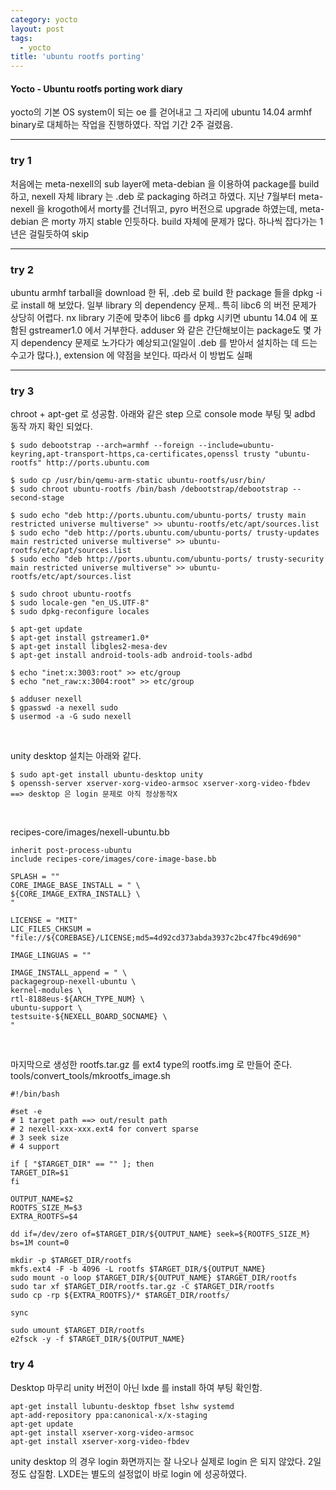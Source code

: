 ```yaml
---
category: yocto
layout: post
tags:
  - yocto
title: 'ubuntu rootfs porting'
---
```

#### Yocto - Ubuntu rootfs porting work diary

yocto의 기본 OS system이 되는 oe 를 걷어내고 그 자리에 ubuntu 14.04 armhf binary로 대체하는 작업을 진행하였다.
작업 기간 2주 걸렸음.

---

### try 1
처음에는 meta-nexell의 sub layer에 meta-debian 을 이용하여 package를 build 하고, nexell 자체 library 는 .deb 로 packaging 하려고 하였다. 
지난 7월부터 meta-nexell 을 krogoth에서 morty를 건너뛰고, pyro 버전으로 upgrade 하였는데, meta-debian 은 morty 까지 stable 인듯하다. build 자체에 문제가 많다.
하나씩 잡다가는 1년은 걸릴듯하여 skip 

---

### try 2

ubuntu armhf tarball을 download 한 뒤, .deb 로 build 한 package 들을 dpkg -i 로 install 해 보았다.
일부 library 의 dependency 문제.. 특히 libc6 의 버전 문제가 상당히 어렵다. nx library 기준에 맞추어 libc6 를 dpkg 시키면
ubuntu 14.04 에 포함된 gstreamer1.0 에서 거부한다. 
adduser 와 같은 간단해보이는 package도 몇 가지 dependency 문제로 노가다가 예상되고(일일이 .deb 를 받아서 설치하는 데 드는 수고가 많다.), extension 에 약점을 보인다.
따라서 이 방법도 실패

---

### try 3 
chroot + apt-get 로 성공함.
아래와 같은 step 으로 console mode 부팅 및 adbd 동작 까지 확인 되었다.

```
$ sudo debootstrap --arch=armhf --foreign --include=ubuntu-keyring,apt-transport-https,ca-certificates,openssl trusty "ubuntu-rootfs" http://ports.ubuntu.com

$ sudo cp /usr/bin/qemu-arm-static ubuntu-rootfs/usr/bin/
$ sudo chroot ubuntu-rootfs /bin/bash /debootstrap/debootstrap --second-stage

$ sudo echo "deb http://ports.ubuntu.com/ubuntu-ports/ trusty main restricted universe multiverse" >> ubuntu-rootfs/etc/apt/sources.list
$ sudo echo "deb http://ports.ubuntu.com/ubuntu-ports/ trusty-updates main restricted universe multiverse" >> ubuntu-rootfs/etc/apt/sources.list
$ sudo echo "deb http://ports.ubuntu.com/ubuntu-ports/ trusty-security main restricted universe multiverse" >> ubuntu-rootfs/etc/apt/sources.list

$ sudo chroot ubuntu-rootfs
$ sudo locale-gen "en_US.UTF-8"
$ sudo dpkg-reconfigure locales

$ apt-get update
$ apt-get install gstreamer1.0*
$ apt-get install libgles2-mesa-dev
$ apt-get install android-tools-adb android-tools-adbd

$ echo "inet:x:3003:root" >> etc/group
$ echo "net_raw:x:3004:root" >> etc/group
 
$ adduser nexell
$ gpasswd -a nexell sudo
$ usermod -a -G sudo nexell
```

<br>

unity desktop 설치는 아래와 같다.
```
$ sudo apt-get install ubuntu-desktop unity
$ openssh-server xserver-xorg-video-armsoc xserver-xorg-video-fbdev ==> desktop 은 login 문제로 아직 정상동작X
```

<br>

recipes-core/images/nexell-ubuntu.bb
```
inherit post-process-ubuntu 
include recipes-core/images/core-image-base.bb 

SPLASH = "" 
CORE_IMAGE_BASE_INSTALL = " \ 
${CORE_IMAGE_EXTRA_INSTALL} \ 
" 

LICENSE = "MIT" 
LIC_FILES_CHKSUM = "file://${COREBASE}/LICENSE;md5=4d92cd373abda3937c2bc47fbc49d690" 

IMAGE_LINGUAS = "" 

IMAGE_INSTALL_append = " \ 
packagegroup-nexell-ubuntu \ 
kernel-modules \ 
rtl-8188eus-${ARCH_TYPE_NUM} \ 
ubuntu-support \ 
testsuite-${NEXELL_BOARD_SOCNAME} \ 
"
```

<br>

마지막으로 생성한 rootfs.tar.gz 를 ext4 type의 rootfs.img 로 만들어 준다.
tools/convert_tools/mkrootfs_image.sh
```
#!/bin/bash 

#set -e 
# 1 target path ==> out/result path 
# 2 nexell-xxx-xxx.ext4 for convert sparse 
# 3 seek size 
# 4 support 

if [ "$TARGET_DIR" == "" ]; then 
TARGET_DIR=$1 
fi 

OUTPUT_NAME=$2 
ROOTFS_SIZE_M=$3 
EXTRA_ROOTFS=$4 

dd if=/dev/zero of=$TARGET_DIR/${OUTPUT_NAME} seek=${ROOTFS_SIZE_M} bs=1M count=0 

mkdir -p $TARGET_DIR/rootfs 
mkfs.ext4 -F -b 4096 -L rootfs $TARGET_DIR/${OUTPUT_NAME} 
sudo mount -o loop $TARGET_DIR/${OUTPUT_NAME} $TARGET_DIR/rootfs 
sudo tar xf $TARGET_DIR/rootfs.tar.gz -C $TARGET_DIR/rootfs 
sudo cp -rp ${EXTRA_ROOTFS}/* $TARGET_DIR/rootfs/ 

sync 

sudo umount $TARGET_DIR/rootfs 
e2fsck -y -f $TARGET_DIR/${OUTPUT_NAME}
```


### try 4
Desktop 마무리
unity 버전이 아닌 lxde 를 install 하여 부팅 확인함.
```
apt-get install lubuntu-desktop fbset lshw systemd
apt-add-repository ppa:canonical-x/x-staging
apt-get update
apt-get install xserver-xorg-video-armsoc
apt-get install xserver-xorg-video-fbdev
```
unity desktop 의 경우 login 화면까지는 잘 나오나 실제로 login 은 되지 않았다. 2일 정도 삽질함.
LXDE는 별도의 설정없이 바로 login 에 성공하였다.